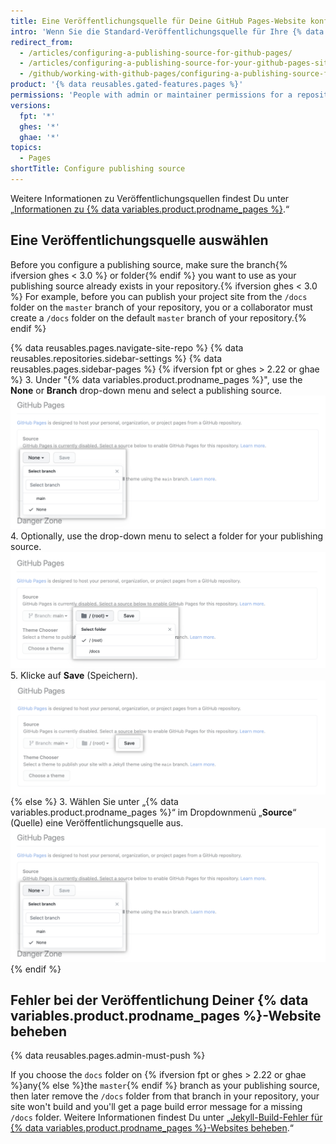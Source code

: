 ```yaml
---
title: Eine Veröffentlichungsquelle für Deine GitHub Pages-Website konfigurieren
intro: 'Wenn Sie die Standard-Veröffentlichungsquelle für Ihre {% data variables.product.prodname_pages %}-Website verwenden, wird Ihre Website automatisch veröffentlicht. You can also choose to publish your{% ifversion ghes < 3.0 %} project{% endif %} site from a different branch or folder.'
redirect_from:
  - /articles/configuring-a-publishing-source-for-github-pages/
  - /articles/configuring-a-publishing-source-for-your-github-pages-site
  - /github/working-with-github-pages/configuring-a-publishing-source-for-your-github-pages-site
product: '{% data reusables.gated-features.pages %}'
permissions: 'People with admin or maintainer permissions for a repository can configure a publishing source for a {% data variables.product.prodname_pages %} site.'
versions:
  fpt: '*'
  ghes: '*'
  ghae: '*'
topics:
  - Pages
shortTitle: Configure publishing source
---
```


Weitere Informationen zu Veröffentlichungsquellen findest Du unter „[Informationen zu {% data variables.product.prodname_pages %}](/articles/about-github-pages#publishing-sources-for-github-pages-sites).“

## Eine Veröffentlichungsquelle auswählen

Before you configure a publishing source, make sure the branch{% ifversion ghes < 3.0 %} or folder{% endif %} you want to use as your publishing source already exists in your repository.{% ifversion ghes < 3.0 %} For example, before you can publish your project site from the `/docs` folder on the `master` branch of your repository, you or a collaborator must create a `/docs` folder on the default `master` branch of your repository.{% endif %}

{% data reusables.pages.navigate-site-repo %}
{% data reusables.repositories.sidebar-settings %}
{% data reusables.pages.sidebar-pages %}
{% ifversion fpt or ghes > 2.22 or ghae %}
3. Under "{% data variables.product.prodname_pages %}", use the **None** or **Branch** drop-down menu and select a publishing source. ![Drop-down menu to select a publishing source](/assets/images/help/pages/publishing-source-drop-down.png)
4. Optionally, use the drop-down menu to select a folder for your publishing source. ![Drop-down menu to select a folder for publishing source](/assets/images/help/pages/publishing-source-folder-drop-down.png)
5. Klicke auf **Save** (Speichern). ![Button to save changes to publishing source settings](/assets/images/help/pages/publishing-source-save.png){% else %}
3. Wählen Sie unter „{% data variables.product.prodname_pages %}“ im Dropdownmenü „**Source**“ (Quelle) eine Veröffentlichungsquelle aus. ![Dropdownmenü zum Auswählen einer Veröffentlichungsquelle](/assets/images/help/pages/publishing-source-drop-down.png)
{% endif %}

## Fehler bei der Veröffentlichung Deiner {% data variables.product.prodname_pages %}-Website beheben

{% data reusables.pages.admin-must-push %}

If you choose the `docs` folder on {% ifversion fpt or ghes > 2.22 or ghae %}any{% else %}the `master`{% endif %} branch as your publishing source, then later remove the `/docs` folder from that branch in your repository, your site won't build and you'll get a page build error message for a missing `/docs` folder. Weitere Informationen findest Du unter „[Jekyll-Build-Fehler für {% data variables.product.prodname_pages %}-Websites beheben](/articles/troubleshooting-jekyll-build-errors-for-github-pages-sites#missing-docs-folder).“
